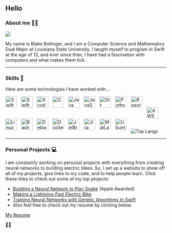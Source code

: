 ## Hello

### About me 👨‍💻 
<a href="https://www.linkedin.com/in/blake-bollinger/">
<img src= "https://img.shields.io/badge/LinkedIn-0077B5?style=for-the-badge&logo=linkedin&logoColor=white">
</a>

My name is Blake Bollinger, and I am a Computer Science and Mathematics Dual Major at Louisiana State University. I taught myself to program in Swift at the age of 13, and ever since then, I have had a fascination with computers and what makes them tick.

---

### Skills 📝

Here are some technologies I have worked with...

<img align="left" alt="Swift" width="36px" style="padding-right:10px;" src="https://cdn.jsdelivr.net/gh/devicons/devicon/icons/swift/swift-original.svg" />
<img align="left" alt="SwiftUI" width="36px" style="padding-right:10px;" src="https://www.swiftbysundell.com/images/discover/swiftui/icon.png" />
<img align="left" alt="Xcode" width="36px" style="padding-right:10px;" src="https://cdn.jsdelivr.net/gh/devicons/devicon/icons/xcode/xcode-original.svg" />
<img align="left" alt="C" width="36px" style="padding-right:10px;" src="https://cdn.jsdelivr.net/gh/devicons/devicon/icons/c/c-original.svg" />
<img align="left" alt="Java" width="36px" style="padding-right:10px;" src="https://cdn.jsdelivr.net/gh/devicons/devicon/icons/java/java-original.svg" />
<img align="left" alt="JavaScript" width="36px" style="padding-right:10px;" src="https://cdn.jsdelivr.net/gh/devicons/devicon/icons/javascript/javascript-original.svg" />
<img align="left" alt="Git" width="36px" style="padding-right:10px;" src="https://cdn.jsdelivr.net/gh/devicons/devicon/icons/git/git-original.svg" />
<img align="left" alt="Python" width="36px" style="padding-right:10px;" src="https://cdn.jsdelivr.net/gh/devicons/devicon/icons/python/python-original.svg" />
<img align="left" alt="React" width="36px" style="padding-right:10px;" src="https://cdn.jsdelivr.net/gh/devicons/devicon/icons/react/react-original.svg" />
<br />
<br />
<img align="center" alt="AWS" width="36px" style="padding-right:10px;" src="https://cdn.jsdelivr.net/gh/devicons/devicon/icons/amazonwebservices/amazonwebservices-original.svg" />
<img align="left" alt="Linux" width="36px" style="padding-right:10px;" src="https://cdn.jsdelivr.net/gh/devicons/devicon/icons/linux/linux-original.svg" />
<img align="left" alt="Bash" width="36px" style="padding-right:10px;" src="https://cdn.jsdelivr.net/gh/devicons/devicon/icons/bash/bash-original.svg" />
<img align="left" alt="Debian" width="36px" style="padding-right:10px;" src="https://cdn.jsdelivr.net/gh/devicons/devicon/icons/debian/debian-original.svg" />
<img align="left" alt="Docker" width="36px" style="padding-right:10px;" src="https://cdn.jsdelivr.net/gh/devicons/devicon/icons/docker/docker-original.svg" />
<img align="left" alt="JetBrains" width="36px" style="padding-right:10px;" src="https://cdn.jsdelivr.net/gh/devicons/devicon/icons/jetbrains/jetbrains-original.svg" />
<img align="left" alt="Jira" width="36px" style="padding-right:10px;" src="https://cdn.jsdelivr.net/gh/devicons/devicon/icons/jira/jira-original.svg" />
<img align="left" alt="MatLab" width="36px" style="padding-right:10px;" src="https://cdn.jsdelivr.net/gh/devicons/devicon/icons/matlab/matlab-original.svg" />
<img align="left" alt="Ubuntu" width="36px" style="padding-right:10px;" src="https://cdn.jsdelivr.net/gh/devicons/devicon/icons/ubuntu/ubuntu-plain.svg" />  

<br />
<br />

![Top Langs](https://github-readme-stats.vercel.app/api/top-langs/?username=blakebollinger&layout=compact&exclude_repo=SnakeAI-Swift&langs_count=8)

---  

### Personal Projects 💻

I am constantly working on personal projects with everything from creating neural networks to building electric bikes. So, I set up a website to show off all of my projects, give links to my code, and to help people learn. Click these links to check out some of my top projects:

- [Building a Neural Network to Play Snake](https://github.com/blakebollinger/SnakeAI-Swift) (Apple Awarded)
- [Making a Lightning-Fast Electric Bike](https://blakebollinger.dev/2020/03/25making-a-lightning-fast-electric-bike/)
- [Training Neural Networks with Genetic Algorithms In Swift](https://github.com/blakebollinger/Neural-Jump)
- Also feel free to check out my resumé by clicking below.

[My Resume](https://blakebollinger.dev/wp-content/uploads/2022/10/Blake-Bollinger-Resume.pdf)


🏄‍♂️
